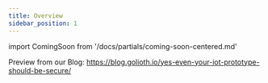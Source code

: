 ```yaml
---
title: Overview
sidebar_position: 1
---
```


import ComingSoon from '/docs/partials/coming-soon-centered.md'

<ComingSoon/>

Preview from our Blog: https://blog.golioth.io/yes-even-your-iot-prototype-should-be-secure/